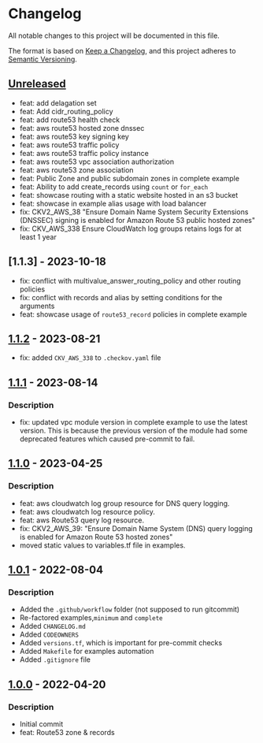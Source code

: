 # Changelog
All notable changes to this project will be documented in this file.

The format is based on [Keep a Changelog](https://keepachangelog.com/en/1.0.0/),
and this project adheres to [Semantic Versioning](https://semver.org/spec/v2.0.0.html).

## [Unreleased]
- feat: add delagation set
- feat: Add cidr_routing_policy
- feat: add route53 health check
- feat: aws route53 hosted zone dnssec
- feat: aws route53 key signing key
- feat: aws route53 traffic policy
- feat: aws route53 traffic policy instance
- feat: aws route53 vpc association authorization
- feat: aws route53 zone association
- feat: Public Zone and public subdomain zones in complete example
- feat: Ability to add create_records using `count` or `for_each`
- feat: showcase routing with a static website hosted in an s3 bucket
- feat: showcase in example alias usage with load balancer
- fix: CKV2_AWS_38 "Ensure Domain Name System Security Extensions (DNSSEC) signing is enabled for Amazon Route 53 public hosted zones"
- fix: CKV_AWS_338 Ensure CloudWatch log groups retains logs for at least 1 year

## [1.1.3] - 2023-10-18
- fix: conflict with multivalue_answer_routing_policy and other routing policies
- fix: conflict with records and alias by setting conditions for the arguments
- feat: showcase usage of `route53_record` policies in complete example


## [1.1.2] - 2023-08-21
- fix: added `CKV_AWS_338` to `.checkov.yaml` file

## [1.1.1] - 2023-08-14
### Description
- fix: updated vpc module version in complete example to use the latest version. This is because the previous version of the module had some deprecated features which caused pre-commit to fail.

## [1.1.0] - 2023-04-25
### Description
- feat: aws cloudwatch log group resource for DNS query logging.
- feat: aws cloudwatch log resource policy.
- feat: aws Route53 query log resource.
- fix: CKV2_AWS_39: "Ensure Domain Name System (DNS) query logging is enabled for Amazon Route 53 hosted zones"
- moved static values to variables.tf file in examples.

## [1.0.1] - 2022-08-04
### Description
- Added the `.github/workflow` folder (not supposed to run gitcommit)
- Re-factored examples,`minimum` and `complete`
- Added `CHANGELOG.md`
- Added `CODEOWNERS`
- Added `versions.tf`, which is important for pre-commit checks
- Added `Makefile` for examples automation
- Added `.gitignore` file

## [1.0.0] - 2022-04-20
### Description
- Initial commit
- feat: Route53 zone & records

[Unreleased]: https://github.com/boldlink/terraform-aws-route53/compare/1.1.2...HEAD

[1.1.2]: https://github.com/boldlink/terraform-aws-route53/releases/tag/1.1.2
[1.1.1]: https://github.com/boldlink/terraform-aws-route53/releases/tag/1.1.1
[1.1.0]: https://github.com/boldlink/terraform-aws-route53/releases/tag/1.1.0
[1.0.1]: https://github.com/boldlink/terraform-aws-route53/releases/tag/1.0.1
[1.0.0]: https://github.com/boldlink/terraform-aws-route53/releases/tag/1.0.0
